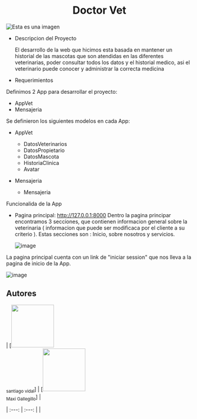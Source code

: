 <h1 align="center"> Doctor Vet </h1>

![Esta es una imagen](https://user-images.githubusercontent.com/63665948/194942261-74a0897a-fd8d-4d80-9769-537eb5f5e519.png)


* Descripcion del Proyecto
  
  El desarrollo de la web que hicimos esta basada en mantener un historial de las mascotas que son atendidas en las diferentes veterinarias, poder consultar todos los  datos y el historial medico, asi el veterinario puede conocer y administrar la correcta medicina

 * Requerimientos
 
  Definimos 2 App para desarrollar el proyecto:
  - AppVet
  - Mensajeria
  
  Se definieron los siguientes modelos en cada App:
  - AppVet
    - DatosVeterinarios
    - DatosPropietario
    - DatosMascota
    - HistoriaClinica
    - Avatar
  
  - Mensajeria
    - Mensajeria
  
  Funcionalida de la App
  
  - Pagina principal: http://127.0.0.1:8000
    Dentro la pagina principar encontramos 3 secciones, que contienen informacion general sobre la veterinaria ( informacion que puede ser modificaca por el cliente a su criterio ). Estas secciones son : Inicio, sobre nosotros y servicios.
    
    ![image](https://user-images.githubusercontent.com/63665948/194943652-4416d2d0-fbd3-4f05-b24a-1efbefef546b.png)
    
   La pagina principal cuenta con un link de "iniciar session" que nos lleva a la pagina de inicio de la App.
   
   ![image](https://user-images.githubusercontent.com/63665948/194944009-88ced33c-662f-40c0-9c26-b164ae5839c1.png)

   

    
  
    
  
## Autores

| [<img src="https://avatars.githubusercontent.com/u/37356058?v=4" width=115><br><sub>santiago vidal</sub>] | [<img src="https://avatars.githubusercontent.com/u/71970858?v=4" width=115><br><sub>Maxi Gallegillo</sub>] |

| :---: | :---: | |
